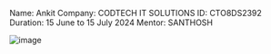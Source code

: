 Name: Ankit 
Company: CODTECH IT SOLUTIONS 
ID: CTO8DS2392
Duration: 15 June to 15 July 2024
Mentor: SANTHOSH

![image](https://github.com/Ankit2124/Codetech---Task-01/assets/121372187/d48538f0-ee4d-459e-8a58-34c9d42277f7)

